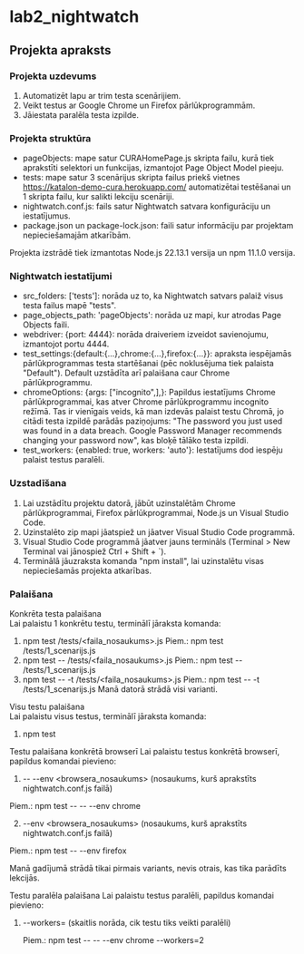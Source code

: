 # lab2_nightwatch

## Projekta apraksts

### Projekta uzdevums
1. Automatizēt lapu ar trim testa scenārijiem.
2. Veikt testus ar Google Chrome un Firefox pārlūkprogrammām.
3. Jāiestata paralēla testa izpilde.

### Projekta struktūra

- pageObjects: mape satur CURAHomePage.js skripta failu, kurā tiek aprakstīti selektori un funkcijas, izmantojot Page Object Model pieeju.
- tests: mape satur 3 scenārijus skripta failus priekš vietnes https://katalon-demo-cura.herokuapp.com/ automatizētai testēšanai un 1 skripta failu, kur salikti lekciju scenāriji.
- nightwatch.conf.js: fails satur Nightwatch satvara konfigurāciju un iestatījumus.
- package.json un package-lock.json: faili satur informāciju par projektam nepieciešamajām atkarībām.

Projekta izstrādē tiek izmantotas Node.js 22.13.1 versija un npm 11.1.0 versija.

### Nightwatch iestatījumi

- src_folders: ['tests']: norāda uz to, ka Nightwatch satvars palaiž visus testa failus mapē "tests".
- page_objects_path: 'pageObjects': norāda uz mapi, kur atrodas Page Objects faili.
- webdriver: {port: 4444}: norāda draiveriem izveidot savienojumu, izmantojot portu 4444.
- test_settings:{default:{...},chrome:{...},firefox:{...}}: apraksta iespējamās pārlūkprogrammas testa startēšanai (pēc noklusējuma tiek palaista "Default"). Default uzstādīta arī palaišana caur Chrome pārlūkprogrammu.
- chromeOptions: {args: ["incognito",],}: Papildus iestatījums Chrome pārlūkprogrammai, kas atver Chrome pārlūkprogrammu incognito režīmā. Tas ir vienīgais veids, kā man izdevās palaist testu Chromā, jo citādi testa izpildē parādās paziņojums: "The password you just used was found in a data breach. Google Password Manager recommends changing your password now", kas bloķē tālāko testa izpildi.
- test_workers: {enabled: true, workers: 'auto'}: Iestatījums dod iespēju palaist testus paralēli.

### Uzstadīšana

1. Lai uzstādītu projektu datorā, jābūt uzinstalētām Chrome pārlūkprogrammai, Firefox pārlūkprogrammai, Node.js un Visual Studio Code.
2. Uzinstalēto zip mapi jāatspiež un jāatver Visual Studio Code programmā.
3. Visual Studio Code programmā jāatver jauns termināls (Terminal > New Terminal vai jānospiež Ctrl + Shift + `).
4. Terminālā jāuzraksta komanda "npm install", lai uzinstalētu visas nepieciešamās projekta atkarības.

### Palaišana

Konkrēta testa palaišana  
Lai palaistu 1 konkrētu testu, terminālī jāraksta komanda: 
1. npm test /tests/<faila_nosaukums>.js
    Piem.: npm test /tests/1_scenarijs.js
2. npm test -- /tests/<faila_nosaukums>.js
    Piem.: npm test -- /tests/1_scenarijs.js
3. npm test -- -t /tests/<faila_nosaukums>.js
    Piem.: npm test -- -t /tests/1_scenarijs.js
Manā datorā strādā visi varianti.

Visu testu palaišana  
Lai palaistu visus testus, terminālī jāraksta komanda:
1. npm test

Testu palaišana konkrētā browserī
Lai palaistu testus konkrētā browserī, papildus komandai pievieno:
1. -- --env <browsera_nosaukums> (nosaukums, kurš aprakstīts nightwatch.conf.js failā)

Piem.: npm test -- -- --env chrome

2. --env <browsera_nosaukums> (nosaukums, kurš aprakstīts nightwatch.conf.js failā)

Piem.: npm test -- --env firefox

Manā gadījumā strādā tikai pirmais variants, nevis otrais, kas tika parādīts lekcijās.

Testu paralēla palaišana
Lai palaistu testus paralēli, papildus komandai pievieno:
1. --workers=<skaitlis> (skaitlis norāda, cik testu tiks veikti paralēli)

    Piem.: npm test -- -- --env chrome --workers=2
